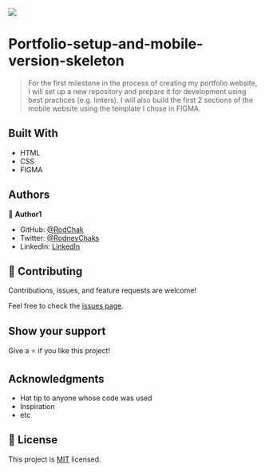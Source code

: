 ![](https://img.shields.io/badge/Microverse-blueviolet)

# Portfolio-setup-and-mobile-version-skeleton

> For the first milestone in the process of creating my portfolio website, I will set up a new repository and prepare it for development using best practices (e.g. linters). I will also build the first 2 sections of the mobile website using the template I chose in FIGMA.


## Built With

- HTML
- CSS
- FIGMA



## Authors

👤 **Author1**

- GitHub: [@RodChak](https://github.com/RodChak)
- Twitter: [@RodneyChaks](https://twitter.com/RodneyChaks)
- LinkedIn: [LinkedIn](https://www.linkedin.com/in/rtc97/)


## 🤝 Contributing

Contributions, issues, and feature requests are welcome!

Feel free to check the [issues page](../../issues/).

## Show your support

Give a ⭐️ if you like this project!

## Acknowledgments

- Hat tip to anyone whose code was used
- Inspiration
- etc

## 📝 License

This project is [MIT](./MIT.md) licensed.
